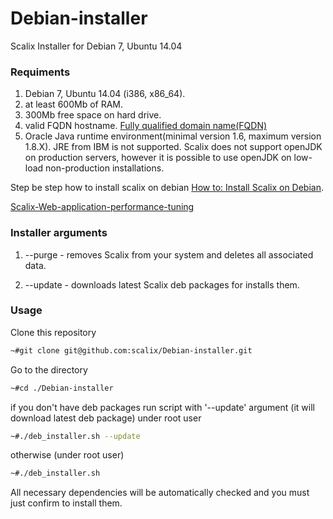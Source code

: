 Debian-installer
================

Scalix Installer for Debian 7, Ubuntu 14.04

### Requiments ###
1. Debian 7, Ubuntu 14.04 (i386, x86_64).
2. at least 600Mb of RAM.
3. 300Mb free space on  hard drive.
4. valid FQDN hostname. [Fully qualified domain name(FQDN)][1]
5. Oracle Java runtime environment(minimal version 1.6, maximum version 1.8.X). JRE from IBM is not supported. Scalix does not support openJDK on production servers, however it is possible to use openJDK on low-load non-production installations.

Step be step how to install scalix on debian [How to: Install Scalix on Debian][2].

[Scalix-Web-application-performance-tuning](https://github.com/scalix/Debian-installer/wiki/Scalix-Web-application-performance-tuning#scalix-web-application-performance-tuning)

### Installer arguments ###
1. --purge - removes Scalix from your system and deletes all associated data.

2. --update - downloads latest Scalix deb packages for installs them.


### Usage ###
Clone this repository
```sh
~#git clone git@github.com:scalix/Debian-installer.git
```
Go to the directory
```sh
~#cd ./Debian-installer
```
if you don't have deb packages run script with  '--update' argument (it will download latest deb package) under root user
```sh
~#./deb_installer.sh --update
```
otherwise (under root user)
```sh
~#./deb_installer.sh
```
All necessary dependencies will be automatically checked and you must just confirm to install them.

  [1]: http://en.wikipedia.org/wiki/Fully_qualified_domain_name
  [2]: https://www.flomain.de/2015/07/how-to-install-scalix-on-debian/

